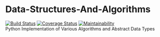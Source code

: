 # Data-Structures-And-Algorithms
[![Build Status](https://travis-ci.org/Ogutu-Brian/Data-Structures-And-Algorithms.svg?branch=develop)](https://travis-ci.org/Ogutu-Brian/Data-Structures-And-Algorithms)
[![Coverage Status](https://coveralls.io/repos/github/Ogutu-Brian/Data-Structures-And-Algorithms/badge.svg?branch=develop)](https://coveralls.io/github/Ogutu-Brian/Data-Structures-And-Algorithms?branch=develop)
[![Maintainability](https://api.codeclimate.com/v1/badges/64133e5b3cc7339908c9/maintainability)](https://codeclimate.com/github/Ogutu-Brian/Data-Structures-And-Algorithms/maintainability)   
Python Implementation of Various Algorithms and Abstract Data Types

